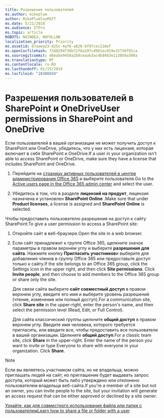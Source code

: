 ```yaml
---
title: Разрешения пользователей
ms.author: mikeplum
author: MikePlumleyMSFT
ms.date: 5/21/2018
ms.audience: ITPro
ms.topic: article
ROBOTS: NOINDEX, NOFOLLOW
localization_priority: Priority
ms.assetid: 67aaea23-025c-4af6-a826-bf97cec216ef
ms.openlocfilehash: 7348294736b72f6a197cd981ecd19e15750f91ca
ms.sourcegitcommit: d6ea5e9458a2b8ceaab3ac4bd483e1130b9a398a
ms.translationtype: MT
ms.contentlocale: ru-RU
ms.lasthandoff: 01/15/2019
ms.locfileid: "28308850"
---
```

# <a name="user-permissions-in-sharepoint-and-onedrive"></a><span data-ttu-id="5f95c-102">Разрешения пользователей в SharePoint и OneDrive</span><span class="sxs-lookup"><span data-stu-id="5f95c-102">User permissions in SharePoint and OneDrive</span></span>

<span data-ttu-id="5f95c-103">Если пользователей в вашей организации не может получить доступ к SharePoint или OneDrive, убедитесь, что у них есть лицензия, которая включает в себя SharePoint и OneDrive.</span><span class="sxs-lookup"><span data-stu-id="5f95c-103">If a user in your organization isn't able to access SharePoint or OneDrive, make sure they have a license that includes SharePoint and OneDrive.</span></span> 
  
1. <span data-ttu-id="5f95c-104">Перейдите на [страницу активных пользователей в центре администрирования Office 365](https://portal.office.com/adminportal/home#/users) и выберите пользователя.</span><span class="sxs-lookup"><span data-stu-id="5f95c-104">Go to the [Active users page in the Office 365 admin center](https://portal.office.com/adminportal/home#/users) and select the user.</span></span> 
    
2. <span data-ttu-id="5f95c-105">Убедитесь в том, что в разделе **лицензий на продукт**, лицензия назначена и установлен **SharePoint Online** .</span><span class="sxs-lookup"><span data-stu-id="5f95c-105">Make sure that under **Product licenses**, a license is assigned and **SharePoint Online** is selected.</span></span> 
    
 <span data-ttu-id="5f95c-106">Чтобы предоставить пользователю разрешения на доступ к сайту SharePoint:</span><span class="sxs-lookup"><span data-stu-id="5f95c-106">To give a user permission to access a SharePoint site:</span></span> 
  
1. <span data-ttu-id="5f95c-107">Откройте сайт в веб-браузере.</span><span class="sxs-lookup"><span data-stu-id="5f95c-107">Open the site in a web browser.</span></span>
    
2. <span data-ttu-id="5f95c-p101">Если сайт принадлежит к группе Office 365, щелкните значок параметры в правом верхнем углу и выберите **разрешения для сайта**. Нажмите кнопку **Пригласить участников**и выберите для добавления членов в группу Office 365 или предоставьте доступ только к сайту.</span><span class="sxs-lookup"><span data-stu-id="5f95c-p101">If the site belongs to an Office 365 group, click the Settings icon in the upper right, and then click **Site permissions**. Click **Invite people**, and then choose to add members to the Office 365 group or share only the site.</span></span> 
    
    <span data-ttu-id="5f95c-110">Для связи сайта выберите **сайт совместный доступ** в правом верхнем углу, введите его имя и выберите уровень разрешений (чтение, изменение или полный доступ).</span><span class="sxs-lookup"><span data-stu-id="5f95c-110">For a communication site, click **Share site** in the upper-right, enter the person's name, and then select the permission level (Read, Edit, or Full Control).</span></span> 
    
    <span data-ttu-id="5f95c-p102">Для сайта классический группы щелкните **общий доступ** в правом верхнем углу. Введите имя человека, которого требуется пригласить, или введите все, чтобы предоставить все пользователи в вашей организации. Щелкните **общий доступ**.</span><span class="sxs-lookup"><span data-stu-id="5f95c-p102">For a classic team site, click **Share** in the upper-right. Enter the name of the person you want to invite or type Everyone to share with everyone in your organization. Click **Share**.</span></span>
    
> [!NOTE]
> <span data-ttu-id="5f95c-114">Если вы являетесь участником сайта, но не владельца, можно приглашать людей на сайт, но приглашение будет выдавать запрос доступа, который может быть либо утверждено или отклонено пользователем владельца веб-сайта.</span><span class="sxs-lookup"><span data-stu-id="5f95c-114">If you're a member of a site but not an owner, you can invite people to the site, but your invitation will generate an access request that can be either approved or declined by a site owner.</span></span> 
  
[<span data-ttu-id="5f95c-115">Узнайте, как для совместного использования файла или папки с пользователем</span><span class="sxs-lookup"><span data-stu-id="5f95c-115">Learn how to share a file or folder with a user</span></span>](https://go.microsoft.com/fwlink/?linkid=533408)
  

